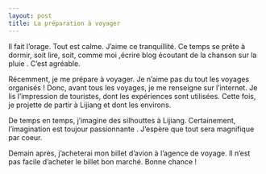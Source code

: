 ```yaml
---
layout: post
title: La préparation à voyager
---
```


Il fait l’orage. Tout est calme. J’aime ce tranquillité. Ce temps se prête à dormir, soit lire, soit, comme moi ,écrire blog écoutant de la chanson sur la pluie . C’est agréable.

Récemment, je me prépare à voyager. Je n’aime pas du tout les voyages organisés ! Donc, avant tous les voyages, je me renseigne sur l’internet. Je lis l’impression de touristes, dont les expériences sont utilisées. Cette fois, je projette de partir à Lijiang et dont les environs.

De temps en temps, j’imagine des silhouttes à Lijiang. Certainement, l’imagination est toujour passionnante . J’espère que tout sera magnifique par coeur.

Demain après, j’acheterai mon billet d’avion à l’agence de voyage. Il n’est pas facile d’acheter le billet bon marché. Bonne chance !
